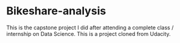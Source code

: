 # Bikeshare-analysis
This is the capstone project I did after attending a complete class / internship on Data Science. This is a project cloned from Udacity.
